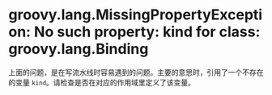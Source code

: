 # groovy.lang.MissingPropertyException: No such property: kind for class: groovy.lang.Binding

上面的问题，是在写流水线时容易遇到的问题。主要的意思时，引用了一个不存在的变量 `kind`。请检查是否在对应的作用域里定义了该变量。
